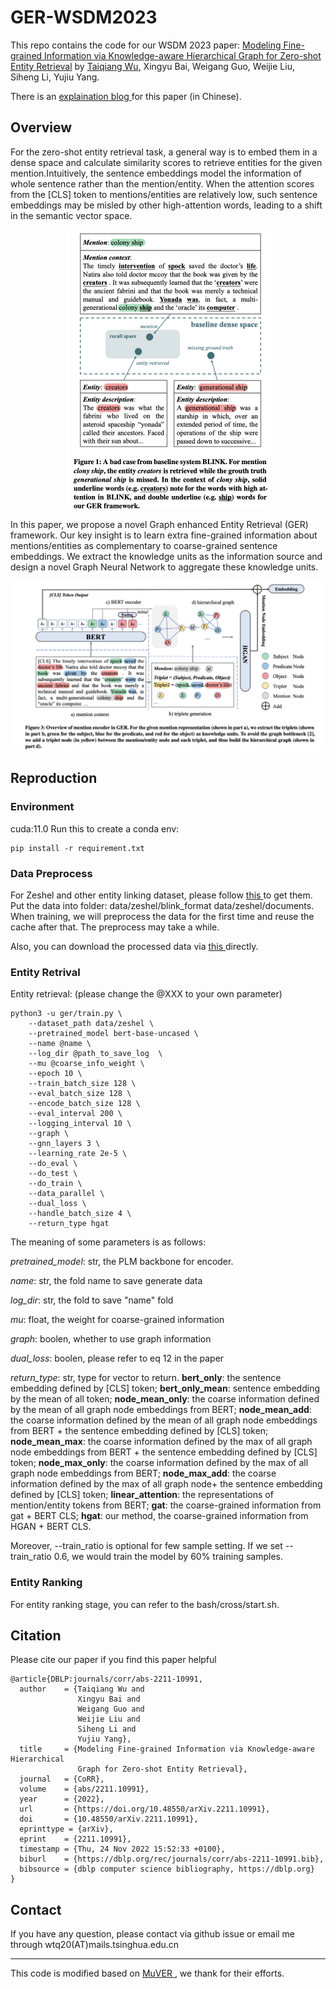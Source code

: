 # GER-WSDM2023
This repo contains the code for our WSDM 2023 paper:
<a href="https://arxiv.org/pdf/2211.10991v1.pdf" target="_blank">Modeling Fine-grained Information via Knowledge-aware Hierarchical Graph for Zero-shot Entity Retrieval</a> by <a href="https://wutaiqiang.github.io" target="_blank">Taiqiang Wu</a>, Xingyu Bai, Weigang Guo, Weijie Liu, Siheng Li, Yujiu Yang.

There is an <a href="https://zhuanlan.zhihu.com/p/587811299" target="_blank"> explaination blog </a> for this paper (in Chinese).


## Overview
For the zero-shot entity retrieval task, a general way is to embed them in a dense space and calculate similarity scores to retrieve entities for the given mention.Intuitively, the sentence embeddings model the information of whole sentence rather than the mention/entity. When the attention scores from the [CLS] token to mentions/entities are relatively low, such sentence embeddings may be misled by other high-attention words, leading to a shift in the semantic vector space.

<!-- ![动机](motivation.png) -->
<div align=center>
<img src="motivation.png" style="zoom:50%" />
</div>

In this paper, we propose a novel Graph enhanced Entity Retrieval (GER) framework. Our key insight is to learn extra fine-grained information about mentions/entities as complementary to coarse-grained sentence embeddings. We extract the knowledge units as the information source and design a novel Graph Neural Network to aggregate these knowledge units.

![模型](model.png)

## Reproduction
### Environment
cuda:11.0
Run this to create a conda env:
```
pip install -r requirement.txt
```

### Data Preprocess

For Zeshel and other entity linking dataset, please follow <a href="https://github.com/facebookresearch/BLINK" target="_blank"> this </a> to get them. Put the data into folder: data/zeshel/blink_format  data/zeshel/documents. When training, we will preprocess the data for the first time and reuse the cache after that. The preprocess may take a while. 

Also, you can download the processed data via <a href="https://pan.baidu.com/s/1hWIKYPVFqn0zxCJWwJlLgQ?pwd=y41r" target="_blank"> this </a> directly.

### Entity Retrival

Entity retrieval: (please change the @XXX to your own parameter) 
```
python3 -u ger/train.py \
    --dataset_path data/zeshel \
    --pretrained_model bert-base-uncased \
    --name @name \
    --log_dir @path_to_save_log  \
    --mu @coarse_info_weight \
    --epoch 10 \
    --train_batch_size 128 \
    --eval_batch_size 128 \
    --encode_batch_size 128 \
    --eval_interval 200 \
    --logging_interval 10 \
    --graph \
    --gnn_layers 3 \
    --learning_rate 2e-5 \
    --do_eval \
    --do_test \
    --do_train \
    --data_parallel \
    --dual_loss \
    --handle_batch_size 4 \
    --return_type hgat 
```
The meaning of some parameters is as follows:

_pretrained_model_: str, the PLM backbone for encoder.

_name_: str, the fold name to save generate data

_log_dir_: str, the fold to save "name" fold

_mu_: float, the weight for coarse-grained information

_graph_: boolen, whether to use graph information

_dual_loss_: boolen, please refer to eq 12 in the paper

_return_type_: str, type for vector to return. __bert_only__: the sentence embedding defined by [CLS] token; __bert_only_mean__: sentence embedding by the mean of all token; __node_mean_only__: the coarse information defined by the mean of all graph node embeddings from BERT; __node_mean_add__: the coarse information defined by the mean of all graph node embeddings from BERT + the sentence embedding defined by [CLS] token; __node_mean_max__: the coarse information defined by the max of all graph node embeddings from BERT + the sentence embedding defined by [CLS] token; __node_max_only__: the coarse information defined by the max of all graph node embeddings from BERT; __node_max_add__: the coarse information defined by the max of all graph node+ the sentence embedding defined by [CLS] token; __linear_attention__: the representations of mention/entity tokens from BERT; __gat__: the coarse-grained information from gat + BERT CLS; __hgat__: our method, the coarse-grained information from HGAN + BERT CLS.

Moreover, --train_ratio is optional for few sample setting. If we set --train_ratio 0.6, we would train the model by 60% training samples.


### Entity Ranking

For entity ranking stage, you can refer to the bash/cross/start.sh.

## Citation

Please cite our paper if you find this paper helpful
```
@article{DBLP:journals/corr/abs-2211-10991,
  author    = {Taiqiang Wu and
               Xingyu Bai and
               Weigang Guo and
               Weijie Liu and
               Siheng Li and
               Yujiu Yang},
  title     = {Modeling Fine-grained Information via Knowledge-aware Hierarchical
               Graph for Zero-shot Entity Retrieval},
  journal   = {CoRR},
  volume    = {abs/2211.10991},
  year      = {2022},
  url       = {https://doi.org/10.48550/arXiv.2211.10991},
  doi       = {10.48550/arXiv.2211.10991},
  eprinttype = {arXiv},
  eprint    = {2211.10991},
  timestamp = {Thu, 24 Nov 2022 15:52:33 +0100},
  biburl    = {https://dblp.org/rec/journals/corr/abs-2211-10991.bib},
  bibsource = {dblp computer science bibliography, https://dblp.org}
}
```

## Contact

If you have any question, please contact via github issue or email me through wtq20(AT)mails.tsinghua.edu.cn 

---
This code is modified based on <a href="https://github.com/Alibaba-NLP/MuVER" target="_blank"> MuVER </a>, we thank for their efforts.
